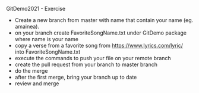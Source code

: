 GitDemo2021 - Exercise

- Create a new branch from master with name that contain your name (eg. amainea).
- on your branch create FavoriteSongName.txt under GitDemo package where name is your name
- copy a verse from a favorite song from https://www.lyrics.com/lyric/ into FavoriteSongName.txt
- execute the commands to push your file on your remote branch
- create the pull request from your branch to master branch
- do the merge
- after the first merge, bring your branch up to date
- review and merge
